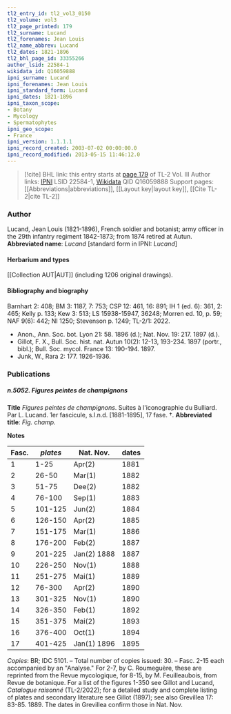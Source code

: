 ```yaml
---
tl2_entry_id: tl2_vol3_0150
tl2_volume: vol3
tl2_page_printed: 179
tl2_surname: Lucand
tl2_forenames: Jean Louis
tl2_name_abbrev: Lucand
tl2_dates: 1821-1896
tl2_bhl_page_id: 33355266
author_lsid: 22584-1
wikidata_id: Q16059888
ipni_surname: Lucand
ipni_forenames: Jean Louis
ipni_standard_form: Lucand
ipni_dates: 1821-1896
ipni_taxon_scope: 
- Botany
- Mycology
- Spermatophytes
ipni_geo_scope: 
- France
ipni_version: 1.1.1.1
ipni_record_created: 2003-07-02 00:00:00.0
ipni_record_modified: 2013-05-15 11:46:12.0
---
```


> [!cite] BHL link: this entry starts at [page 179](https://www.biodiversitylibrary.org/page/33355266) of TL-2 Vol. III
> Author links: [IPNI](https://www.ipni.org/a/22584-1) LSID 22584-1, [Wikidata](https://www.wikidata.org/wiki/Q16059888) QID Q16059888
> Support pages: [[Abbreviations|abbreviations]], [[Layout key|layout key]], [[Cite TL-2|cite TL-2]]

### Author

Lucand, Jean Louis (1821-1896), French soldier and botanist; army officer in the 29th infantry regiment 1842-1873; from 1874 retired at Autun. 
**Abbreviated name**: *Lucand* \[standard form in IPNI: *Lucand*\]

#### Herbarium and types

[[Collection AUT|AUT]] (including 1206 original drawings).

#### Bibliography and biography

Barnhart 2: 408; BM 3: 1187, 7: 753; CSP 12: 461, 16: 891; IH 1 (ed. 6): 361, 2: 465; Kelly p. 133; Kew 3: 513; LS 15938-15947, 36248; Morren ed. 10, p. 59; NAF 9(6): 442; NI 1250; Stevenson p. 1249; TL-2/1: 2022.
- Anon., Ann. Soc. bot. Lyon 21: 58. 1896 (d.); Nat. Nov. 19: 217. 1897 (d.).
- Gillot, F. X., Bull. Soc. hist. nat. Autun 10(2): 12-13, 193-234. 1897 (portr., bibl.); Bull. Soc. mycol. France 13: 190-194. 1897.
- Junk, W., Rara 2: 177. 1926-1936.

### Publications

##### n.5052. Figures peintes de champignons

**Title**
*Figures peintes de champignons*. Suites à l'iconographie du Bulliard. Par L. Lucand. 1er fascicule, s.l.n.d. \[1881-1895\], 17 fase. †.
**Abbreviated title**: *Fig. champ.*

**Notes**

|Fasc.	|*plates*	|Nat. Nov.	|dates	|
|---	|---	|---	|---	|
|1	|1-25	|Apr(2)	|1881	
|2	|26-50	|Mar(1)	|1882	
|3	|51-75	|Dee(2)	|1882	
|4	|76-100	|Sep(1)	|1883	
|5	|101-125	|Jun(2)	|1884	
|6	|126-150	|Apr(2)	|1885	
|7	|151-175	|Mar(1)	|1886	
|8	|176-200	|Feb(2)	|1887	
|9	|201-225	|Jan(2) 1888	|1887|
|10	|226-250	|Nov(1)	|1888|
|11	|251-275	|Mai(1)	|1889|
|12	|76-300	|Apr(2)	|1890|
|13	|301-325	|Nov(1)	|1890|
|14	|326-350	|Feb(1)	|1892|
|15	|351-375	|Mai(2)	|1893|
|16	|376-400	|Oct(1)	|1894|
|17	|401-425	|Jan(1) 1896	|1895|

*Copies*: BR; IDC 5101. – Total number of copies issued: 30. – Fasc. 2-15 each accompanied by an "Analyse." For 2-7, by C. Roumeguère, these are reprinted from the Revue mycologique, for 8-15, by M. Feuilleaubois, from Revue de botanique. For a list of the figures 1-350 see Gillot and Lucand, *Catalogue raisonné* (TL-2/2022); for a detailed study and complete listing of plates and secondary literature see Gillot (1897); see also Grevillea 17:
83-85. 1889. The dates in Grevillea confirm those in Nat. Nov.

